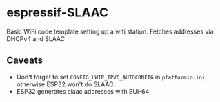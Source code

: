 # espressif-SLAAC
Basic WiFi code template setting up a wifi station. Fetches addresses via DHCPv4 and SLAAC

## Caveats
 - Don't forget to set `CONFIG_LWIP_IPV6_AUTOCONFIG` in `pfatformio.ini`, otherwise ESP32 won't do SLAAC.
 - ESP32 generates slaac addresses with EUI-64
